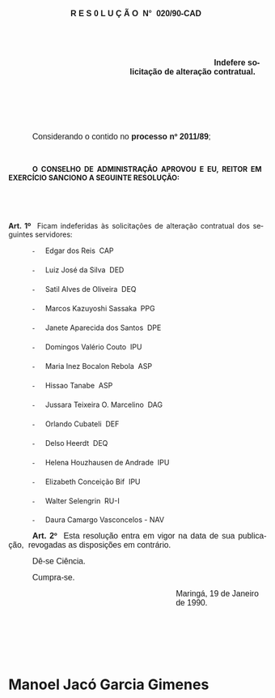 <body lang=PT-BR style='tab-interval:35.45pt'>

<div class=Section1>

<p class=MsoNormal align=center style='text-align:center;line-height:150%'><b
style='mso-bidi-font-weight:normal'><span style='font-size:12.0pt;mso-bidi-font-size:
10.0pt;font-family:Arial'>R E S 0 L U Ç Ã O<span style="mso-spacerun: yes"> 
</span>N°<span style="mso-spacerun: yes">  </span>020/90-CAD<o:p></o:p></span></b></p>

<p class=MsoNormal style='margin-left:1.8pt;mso-line-height-alt:8.4pt'><b
style='mso-bidi-font-weight:normal'><span style='font-size:12.0pt;mso-bidi-font-size:
10.0pt;font-family:Arial'><![if !supportEmptyParas]>&nbsp;<![endif]><o:p></o:p></span></b></p>

<p class=MsoNormal style='margin-top:7.2pt;margin-right:0cm;margin-bottom:3.6pt;
margin-left:1.8pt'><b style='mso-bidi-font-weight:normal'><span
style='font-size:12.0pt;mso-bidi-font-size:10.0pt;font-family:Arial'><![if !supportEmptyParas]>&nbsp;<![endif]><o:p></o:p></span></b></p>

<p class=MsoNormal style='margin-left:180.0pt;text-indent:124.8pt;mso-line-height-alt:
11.4pt'><b style='mso-bidi-font-weight:normal'><span style='font-size:12.0pt;
mso-bidi-font-size:10.0pt;font-family:Arial'>Indefere solicitação de alteração
contratual.<o:p></o:p></span></b></p>

<p class=MsoNormal style='mso-line-height-alt:11.4pt'><span style='font-size:
12.0pt;mso-bidi-font-size:10.0pt;font-family:Arial'><![if !supportEmptyParas]>&nbsp;<![endif]><o:p></o:p></span></p>

<p class=MsoNormal style='mso-line-height-alt:11.4pt'><span style='font-size:
12.0pt;mso-bidi-font-size:10.0pt;font-family:Arial'><![if !supportEmptyParas]>&nbsp;<![endif]><o:p></o:p></span></p>

<p class=MsoNormal style='margin-left:10.8pt;mso-line-height-alt:11.4pt;
tab-stops:106.2pt'><span style='font-size:12.0pt;mso-bidi-font-size:10.0pt;
font-family:Arial'><![if !supportEmptyParas]>&nbsp;<![endif]><o:p></o:p></span></p>

<p class=MsoNormal style='text-align:justify;text-indent:35.45pt;mso-line-height-alt:
11.4pt;tab-stops:106.2pt'><span style='font-size:12.0pt;mso-bidi-font-size:
10.0pt;font-family:Arial'>Considerando o contido no <b>processo nº 2011/89</b>;<o:p></o:p></span></p>

<p class=MsoNormal style='text-align:justify;mso-line-height-alt:11.4pt;
tab-stops:106.2pt'><span style='font-size:12.0pt;mso-bidi-font-size:10.0pt;
font-family:Arial'><![if !supportEmptyParas]>&nbsp;<![endif]><o:p></o:p></span></p>

<p class=MsoBodyTextIndent style='margin-right:2.45pt;text-align:justify;
text-indent:35.45pt'><b>O CONSELHO DE ADMINISTRAÇÃO APROVOU E EU, REITOR EM
EXERCÍCIO ­SANCIONO A SEGUINTE RESOLUÇÃO:<o:p></o:p></b></p>

<p class=MsoNormal style='mso-line-height-alt:11.4pt'><span style='font-size:
12.0pt;mso-bidi-font-size:10.0pt;font-family:Arial'><![if !supportEmptyParas]>&nbsp;<![endif]><o:p></o:p></span></p>

<p class=MsoNormal style='mso-line-height-alt:11.4pt'><span style='font-size:
12.0pt;mso-bidi-font-size:10.0pt;font-family:Arial'><![if !supportEmptyParas]>&nbsp;<![endif]><o:p></o:p></span></p>

<p class=MsoBodyTextIndent2 style='text-align:justify'><b>Art. 1º</b><span
style="mso-spacerun: yes">  </span>Ficam indeferidas às solicitações de
alteração contratual dos seguintes servidores:</p>

<p class=MsoBodyTextIndent2 style='margin-left:53.45pt;text-align:justify;
text-indent:-18.0pt;mso-list:l0 level1 lfo1;tab-stops:list 53.45pt'><![if !supportLists]><span
style='font-family:"Times New Roman"'>-<span style='font:7.0pt "Times New Roman"'>&nbsp;&nbsp;&nbsp;&nbsp;&nbsp;&nbsp;&nbsp;&nbsp;
</span></span><![endif]>Edgar dos Reis  CAP</p>

<p class=MsoBodyTextIndent2 style='margin-left:53.45pt;text-align:justify;
text-indent:-18.0pt;mso-list:l0 level1 lfo1;tab-stops:list 53.45pt'><![if !supportLists]><span
style='font-family:"Times New Roman"'>-<span style='font:7.0pt "Times New Roman"'>&nbsp;&nbsp;&nbsp;&nbsp;&nbsp;&nbsp;&nbsp;&nbsp;
</span></span><![endif]>Luiz José da Silva  DED</p>

<p class=MsoBodyTextIndent2 style='margin-left:53.45pt;text-align:justify;
text-indent:-18.0pt;mso-list:l0 level1 lfo1;tab-stops:list 53.45pt'><![if !supportLists]><span
style='font-family:"Times New Roman"'>-<span style='font:7.0pt "Times New Roman"'>&nbsp;&nbsp;&nbsp;&nbsp;&nbsp;&nbsp;&nbsp;&nbsp;
</span></span><![endif]>Satil Alves de Oliveira  DEQ</p>

<p class=MsoBodyTextIndent2 style='margin-left:53.45pt;text-align:justify;
text-indent:-18.0pt;mso-list:l0 level1 lfo1;tab-stops:list 53.45pt'><![if !supportLists]><span
style='font-family:"Times New Roman"'>-<span style='font:7.0pt "Times New Roman"'>&nbsp;&nbsp;&nbsp;&nbsp;&nbsp;&nbsp;&nbsp;&nbsp;
</span></span><![endif]>Marcos Kazuyoshi Sassaka  PPG</p>

<p class=MsoBodyTextIndent2 style='margin-left:53.45pt;text-align:justify;
text-indent:-18.0pt;mso-list:l0 level1 lfo1;tab-stops:list 53.45pt'><![if !supportLists]><span
style='font-family:"Times New Roman"'>-<span style='font:7.0pt "Times New Roman"'>&nbsp;&nbsp;&nbsp;&nbsp;&nbsp;&nbsp;&nbsp;&nbsp;
</span></span><![endif]>Janete Aparecida dos Santos  DPE</p>

<p class=MsoBodyTextIndent2 style='margin-left:53.45pt;text-align:justify;
text-indent:-18.0pt;mso-list:l0 level1 lfo1;tab-stops:list 53.45pt'><![if !supportLists]><span
style='font-family:"Times New Roman"'>-<span style='font:7.0pt "Times New Roman"'>&nbsp;&nbsp;&nbsp;&nbsp;&nbsp;&nbsp;&nbsp;&nbsp;
</span></span><![endif]>Domingos Valério Couto  IPU</p>

<p class=MsoBodyTextIndent2 style='margin-left:53.45pt;text-align:justify;
text-indent:-18.0pt;mso-list:l0 level1 lfo1;tab-stops:list 53.45pt'><![if !supportLists]><span
style='font-family:"Times New Roman"'>-<span style='font:7.0pt "Times New Roman"'>&nbsp;&nbsp;&nbsp;&nbsp;&nbsp;&nbsp;&nbsp;&nbsp;
</span></span><![endif]>Maria Inez Bocalon Rebola  ASP</p>

<p class=MsoBodyTextIndent2 style='margin-left:53.45pt;text-align:justify;
text-indent:-18.0pt;mso-list:l0 level1 lfo1;tab-stops:list 53.45pt'><![if !supportLists]><span
style='font-family:"Times New Roman"'>-<span style='font:7.0pt "Times New Roman"'>&nbsp;&nbsp;&nbsp;&nbsp;&nbsp;&nbsp;&nbsp;&nbsp;
</span></span><![endif]>Hissao Tanabe  ASP</p>

<p class=MsoBodyTextIndent2 style='margin-left:53.45pt;text-align:justify;
text-indent:-18.0pt;mso-list:l0 level1 lfo1;tab-stops:list 53.45pt'><![if !supportLists]><span
style='font-family:"Times New Roman"'>-<span style='font:7.0pt "Times New Roman"'>&nbsp;&nbsp;&nbsp;&nbsp;&nbsp;&nbsp;&nbsp;&nbsp;
</span></span><![endif]>Jussara Teixeira O. Marcelino  DAG</p>

<p class=MsoBodyTextIndent2 style='margin-left:53.45pt;text-align:justify;
text-indent:-18.0pt;mso-list:l0 level1 lfo1;tab-stops:list 53.45pt'><![if !supportLists]><span
style='font-family:"Times New Roman"'>-<span style='font:7.0pt "Times New Roman"'>&nbsp;&nbsp;&nbsp;&nbsp;&nbsp;&nbsp;&nbsp;&nbsp;
</span></span><![endif]>Orlando Cubateli  DEF</p>

<p class=MsoBodyTextIndent2 style='margin-left:53.45pt;text-align:justify;
text-indent:-18.0pt;mso-list:l0 level1 lfo1;tab-stops:list 53.45pt'><![if !supportLists]><span
style='font-family:"Times New Roman"'>-<span style='font:7.0pt "Times New Roman"'>&nbsp;&nbsp;&nbsp;&nbsp;&nbsp;&nbsp;&nbsp;&nbsp;
</span></span><![endif]>Delso Heerdt  DEQ</p>

<p class=MsoBodyTextIndent2 style='margin-left:53.45pt;text-align:justify;
text-indent:-18.0pt;mso-list:l0 level1 lfo1;tab-stops:list 53.45pt'><![if !supportLists]><span
style='font-family:"Times New Roman"'>-<span style='font:7.0pt "Times New Roman"'>&nbsp;&nbsp;&nbsp;&nbsp;&nbsp;&nbsp;&nbsp;&nbsp;
</span></span><![endif]>Helena Houzhausen de Andrade  IPU</p>

<p class=MsoBodyTextIndent2 style='margin-left:53.45pt;text-align:justify;
text-indent:-18.0pt;mso-list:l0 level1 lfo1;tab-stops:list 53.45pt'><![if !supportLists]><span
style='font-family:"Times New Roman"'>-<span style='font:7.0pt "Times New Roman"'>&nbsp;&nbsp;&nbsp;&nbsp;&nbsp;&nbsp;&nbsp;&nbsp;
</span></span><![endif]>Elizabeth Conceição Bif  IPU</p>

<p class=MsoBodyTextIndent2 style='margin-left:53.45pt;text-align:justify;
text-indent:-18.0pt;mso-list:l0 level1 lfo1;tab-stops:list 53.45pt'><![if !supportLists]><span
lang=EN-US style='font-family:"Times New Roman";mso-ansi-language:EN-US'>-<span
style='font:7.0pt "Times New Roman"'>&nbsp;&nbsp;&nbsp;&nbsp;&nbsp;&nbsp;&nbsp;&nbsp;
</span></span><![endif]><span lang=EN-US style='mso-ansi-language:EN-US'>Walter
Selengrin  RU-I<o:p></o:p></span></p>

<p class=MsoBodyTextIndent2 style='margin-left:53.45pt;text-align:justify;
text-indent:-18.0pt;mso-list:l0 level1 lfo1;tab-stops:list 53.45pt'><![if !supportLists]><span
style='font-family:"Times New Roman"'>-<span style='font:7.0pt "Times New Roman"'>&nbsp;&nbsp;&nbsp;&nbsp;&nbsp;&nbsp;&nbsp;&nbsp;
</span></span><![endif]>Daura Camargo Vasconcelos - NAV</p>

<p class=MsoNormal style='margin-top:7.2pt;margin-right:-4.65pt;margin-bottom:
0cm;margin-left:0cm;margin-bottom:.0001pt;text-align:justify;text-indent:35.45pt;
mso-line-height-alt:11.4pt'><b><span style='font-size:12.0pt;mso-bidi-font-size:
10.0pt;font-family:Arial'>Art. 2º</span></b><span style='font-size:12.0pt;
mso-bidi-font-size:10.0pt;font-family:Arial'><span style="mso-spacerun: yes"> 
</span>Esta resolução entra em vigor na data de sua publicação, <b
style='mso-bidi-font-weight:normal'><span style="mso-spacerun: yes"> </span></b>revogadas
as disposições em contrário.<o:p></o:p></span></p>

<p class=MsoNormal style='margin-left:108.0pt;text-indent:-72.55pt'><span
style='font-size:12.0pt;mso-bidi-font-size:10.0pt;font-family:Arial'>Dê-se
Ciência.<o:p></o:p></span></p>

<p class=MsoNormal style='text-indent:35.45pt'><span style='font-size:12.0pt;
mso-bidi-font-size:10.0pt;font-family:Arial'>Cumpra-se.<o:p></o:p></span></p>

<p class=MsoNormal style='margin-left:248.35pt'><span style='font-size:12.0pt;
mso-bidi-font-size:10.0pt;font-family:Arial'>Maringá, 19 de Janeiro de 1990.<o:p></o:p></span></p>

<p class=MsoNormal style='margin-left:248.35pt'><span style='font-size:12.0pt;
mso-bidi-font-size:10.0pt;font-family:Arial'><![if !supportEmptyParas]>&nbsp;<![endif]><o:p></o:p></span></p>

<p class=MsoNormal style='margin-left:248.35pt'><span style='font-size:12.0pt;
mso-bidi-font-size:10.0pt;font-family:Arial'><![if !supportEmptyParas]>&nbsp;<![endif]><o:p></o:p></span></p>

<p class=MsoNormal style='margin-left:248.35pt'><span style='font-size:12.0pt;
mso-bidi-font-size:10.0pt;font-family:Arial'><![if !supportEmptyParas]>&nbsp;<![endif]><o:p></o:p></span></p>

<h1><span lang=ES-TRAD style='mso-ansi-language:ES-TRAD'>Manoel Jacó Garcia
Gimenes<o:p></o:p></span></h1>

<p class=MsoNormal><span style='font-size:12.0pt;mso-bidi-font-size:10.0pt;
font-family:Arial'><![if !supportEmptyParas]>&nbsp;<![endif]><o:p></o:p></span></p>

</div>

</body>
